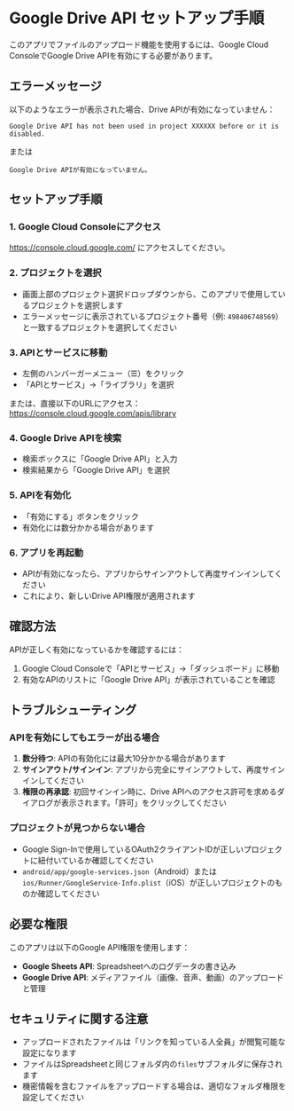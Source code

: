 # Google Drive API セットアップ手順

このアプリでファイルのアップロード機能を使用するには、Google Cloud ConsoleでGoogle Drive APIを有効にする必要があります。

## エラーメッセージ

以下のようなエラーが表示された場合、Drive APIが有効になっていません：

```
Google Drive API has not been used in project XXXXXX before or it is disabled.
```

または

```
Google Drive APIが有効になっていません。
```

## セットアップ手順

### 1. Google Cloud Consoleにアクセス

https://console.cloud.google.com/ にアクセスしてください。

### 2. プロジェクトを選択

- 画面上部のプロジェクト選択ドロップダウンから、このアプリで使用しているプロジェクトを選択します
- エラーメッセージに表示されているプロジェクト番号（例: `498406748569`）と一致するプロジェクトを選択してください

### 3. APIとサービスに移動

- 左側のハンバーガーメニュー（☰）をクリック
- 「APIとサービス」→「ライブラリ」を選択

または、直接以下のURLにアクセス：
https://console.cloud.google.com/apis/library

### 4. Google Drive APIを検索

- 検索ボックスに「Google Drive API」と入力
- 検索結果から「Google Drive API」を選択

### 5. APIを有効化

- 「有効にする」ボタンをクリック
- 有効化には数分かかる場合があります

### 6. アプリを再起動

- APIが有効になったら、アプリからサインアウトして再度サインインしてください
- これにより、新しいDrive API権限が適用されます

## 確認方法

APIが正しく有効になっているかを確認するには：

1. Google Cloud Consoleで「APIとサービス」→「ダッシュボード」に移動
2. 有効なAPIのリストに「Google Drive API」が表示されていることを確認

## トラブルシューティング

### APIを有効にしてもエラーが出る場合

1. **数分待つ**: APIの有効化には最大10分かかる場合があります
2. **サインアウト/サインイン**: アプリから完全にサインアウトして、再度サインインしてください
3. **権限の再承認**: 初回サインイン時に、Drive APIへのアクセス許可を求めるダイアログが表示されます。「許可」をクリックしてください

### プロジェクトが見つからない場合

- Google Sign-Inで使用しているOAuth2クライアントIDが正しいプロジェクトに紐付いているか確認してください
- `android/app/google-services.json`（Android）または `ios/Runner/GoogleService-Info.plist`（iOS）が正しいプロジェクトのものか確認してください

## 必要な権限

このアプリは以下のGoogle API権限を使用します：

- **Google Sheets API**: Spreadsheetへのログデータの書き込み
- **Google Drive API**: メディアファイル（画像、音声、動画）のアップロードと管理

## セキュリティに関する注意

- アップロードされたファイルは「リンクを知っている人全員」が閲覧可能な設定になります
- ファイルはSpreadsheetと同じフォルダ内の`files`サブフォルダに保存されます
- 機密情報を含むファイルをアップロードする場合は、適切なフォルダ権限を設定してください
